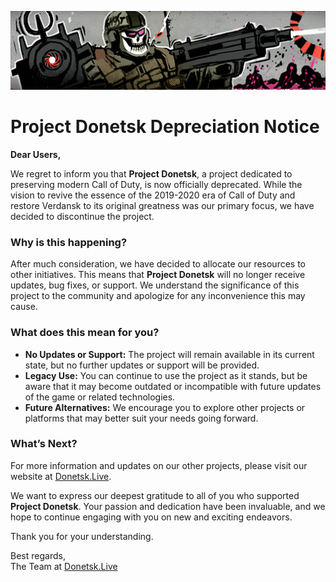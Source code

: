 <p align="center"> <img src="https://raw.githubusercontent.com/ProjectDonetsk/.github/main/assets/main.gif" alt="Header"> </p>

# Project Donetsk Depreciation Notice

**Dear Users,**

We regret to inform you that **Project Donetsk**, a project dedicated to preserving modern Call of Duty, is now officially deprecated. While the vision to revive the essence of the 2019-2020 era of Call of Duty and restore Verdansk to its original greatness was our primary focus, we have decided to discontinue the project.

### Why is this happening?

After much consideration, we have decided to allocate our resources to other initiatives. This means that **Project Donetsk** will no longer receive updates, bug fixes, or support. We understand the significance of this project to the community and apologize for any inconvenience this may cause.

### What does this mean for you?

- **No Updates or Support:** The project will remain available in its current state, but no further updates or support will be provided.
- **Legacy Use:** You can continue to use the project as it stands, but be aware that it may become outdated or incompatible with future updates of the game or related technologies.
- **Future Alternatives:** We encourage you to explore other projects or platforms that may better suit your needs going forward.

### What’s Next?

For more information and updates on our other projects, please visit our website at [Donetsk.Live](https://donetsk.live).

We want to express our deepest gratitude to all of you who supported **Project Donetsk**. Your passion and dedication have been invaluable, and we hope to continue engaging with you on new and exciting endeavors.

Thank you for your understanding.

Best regards,  
The Team at [Donetsk.Live](https://donetsk.live)
